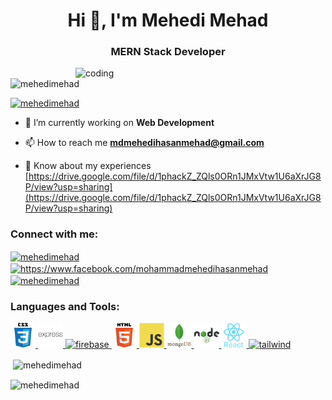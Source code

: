 <h1 align="center">Hi 👋, I'm Mehedi Mehad</h1>
<h3 align="center">MERN Stack Developer</h3>

<img align= "right" alt="coding" width="400" src="https://raw.githubusercontent.com/TheDudeThatCode/TheDudeThatCode/master/Assets/Designer.gif" >

<p align="left"> <img src="https://komarev.com/ghpvc/?username=mehedimehad&label=Profile%20views&color=0e75b6&style=flat" alt="mehedimehad" /> </p>

<p align="left"> <a href="https://twitter.com/mehedimehad" target="blank"><img src="https://img.shields.io/twitter/follow/mehedimehad?logo=twitter&style=for-the-badge" alt="mehedimehad" /></a> </p>

- 🌱 I’m currently working on **Web Development**

- 📫 How to reach me **mdmehedihasanmehad@gmail.com**

- 📄 Know about my experiences [https://drive.google.com/file/d/1phackZ_ZQls0ORn1JMxVtw1U6aXrJG8P/view?usp=sharing](https://drive.google.com/file/d/1phackZ_ZQls0ORn1JMxVtw1U6aXrJG8P/view?usp=sharing)

<h3 align="left">Connect with me:</h3>
<p align="left">
<a href="https://twitter.com/mehedimehad" target="blank"><img align="center" src="https://raw.githubusercontent.com/rahuldkjain/github-profile-readme-generator/master/src/images/icons/Social/twitter.svg" alt="mehedimehad" height="30" width="40" /></a>
<a href="https://fb.com/https://www.facebook.com/mohammadmehedihasanmehad" target="blank"><img align="center" src="https://raw.githubusercontent.com/rahuldkjain/github-profile-readme-generator/master/src/images/icons/Social/facebook.svg" alt="https://www.facebook.com/mohammadmehedihasanmehad" height="30" width="40" /></a>
<a href="https://instagram.com/mehedimehad" target="blank"><img align="center" src="https://raw.githubusercontent.com/rahuldkjain/github-profile-readme-generator/master/src/images/icons/Social/instagram.svg" alt="mehedimehad" height="30" width="40" /></a>
</p>

<h3 align="left">Languages and Tools:</h3>
<p align="left"> <a href="https://www.w3schools.com/css/" target="_blank" rel="noreferrer"> <img src="https://raw.githubusercontent.com/devicons/devicon/master/icons/css3/css3-original-wordmark.svg" alt="css3" width="40" height="40"/> </a> <a href="https://expressjs.com" target="_blank" rel="noreferrer"> <img src="https://raw.githubusercontent.com/devicons/devicon/master/icons/express/express-original-wordmark.svg" alt="express" width="40" height="40"/> </a> <a href="https://firebase.google.com/" target="_blank" rel="noreferrer"> <img src="https://www.vectorlogo.zone/logos/firebase/firebase-icon.svg" alt="firebase" width="40" height="40"/> </a> <a href="https://www.w3.org/html/" target="_blank" rel="noreferrer"> <img src="https://raw.githubusercontent.com/devicons/devicon/master/icons/html5/html5-original-wordmark.svg" alt="html5" width="40" height="40"/> </a> <a href="https://developer.mozilla.org/en-US/docs/Web/JavaScript" target="_blank" rel="noreferrer"> <img src="https://raw.githubusercontent.com/devicons/devicon/master/icons/javascript/javascript-original.svg" alt="javascript" width="40" height="40"/> </a> <a href="https://www.mongodb.com/" target="_blank" rel="noreferrer"> <img src="https://raw.githubusercontent.com/devicons/devicon/master/icons/mongodb/mongodb-original-wordmark.svg" alt="mongodb" width="40" height="40"/> </a> <a href="https://nodejs.org" target="_blank" rel="noreferrer"> <img src="https://raw.githubusercontent.com/devicons/devicon/master/icons/nodejs/nodejs-original-wordmark.svg" alt="nodejs" width="40" height="40"/> </a> <a href="https://reactjs.org/" target="_blank" rel="noreferrer"> <img src="https://raw.githubusercontent.com/devicons/devicon/master/icons/react/react-original-wordmark.svg" alt="react" width="40" height="40"/> </a> <a href="https://tailwindcss.com/" target="_blank" rel="noreferrer"> <img src="https://www.vectorlogo.zone/logos/tailwindcss/tailwindcss-icon.svg" alt="tailwind" width="40" height="40"/> </a> </p>

<p>&nbsp;<img align="center" src="https://github-readme-stats.vercel.app/api?username=mehedimehad&show_icons=true&locale=en" alt="mehedimehad" /></p>

<p><img align="center" src="https://github-readme-streak-stats.herokuapp.com/?user=mehedimehad&" alt="mehedimehad" /></p>
